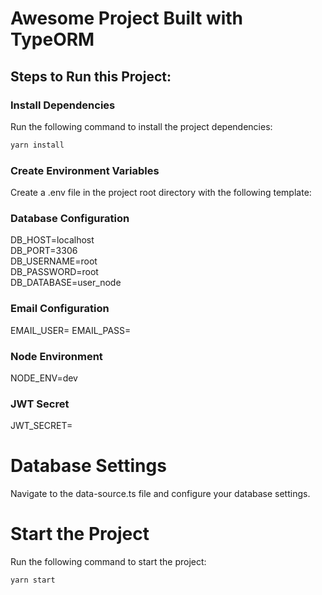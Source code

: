 # Awesome Project Built with TypeORM

## Steps to Run this Project:

### Install Dependencies
Run the following command to install the project dependencies:

```bash
yarn install
```

### Create Environment Variables
Create a .env file in the project root directory with the following template:

### Database Configuration
DB_HOST=localhost  
DB_PORT=3306  
DB_USERNAME=root  
DB_PASSWORD=root  
DB_DATABASE=user_node  

### Email Configuration
EMAIL_USER=
EMAIL_PASS=

### Node Environment
NODE_ENV=dev

### JWT Secret
JWT_SECRET=

# Database Settings
Navigate to the data-source.ts file and configure your database settings.

# Start the Project
Run the following command to start the project:

```bash
yarn start
```
